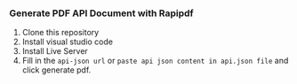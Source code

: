 ### Generate PDF API Document with Rapipdf

1. Clone this repository
2. Install visual studio code
3. Install Live Server
4. Fill in the `api-json url` or `paste api json content in api.json file` and click generate pdf.

